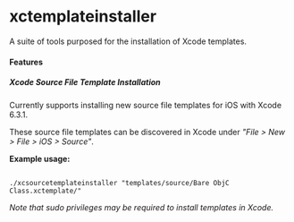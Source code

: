 # xctemplateinstaller
A suite of tools purposed for the installation of Xcode templates.

#### Features

##### Xcode Source File Template Installation

Currently supports installing new source file templates for iOS with Xcode 6.3.1.

These source file templates can be discovered in Xcode under *"File > New > File > iOS > Source"*.

**Example usage:**

<code>
./xcsourcetemplateinstaller "templates/source/Bare ObjC Class.xctemplate/"
</code>

*Note that sudo privileges may be required to install templates in Xcode.*
